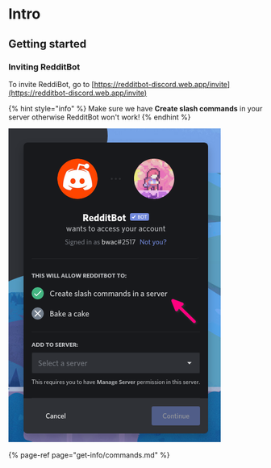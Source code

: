 # Intro

## Getting started

### Inviting RedditBot

To invite ReddiBot, go to [https://redditbot-discord.web.app/invite](https://redditbot-discord.web.app/invite)

{% hint style="info" %}
Make sure we have **Create slash commands** in your server otherwise RedditBot won't work!
{% endhint %}

![](.gitbook/assets/image%20%281%29.png)

{% page-ref page="get-info/commands.md" %}

